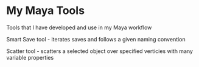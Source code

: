# My Maya Tools
Tools that I have developed and use in my Maya workflow

Smart Save tool - iterates saves and follows a given naming convention

Scatter tool - scatters a selected object over specified verticies with many variable properties
